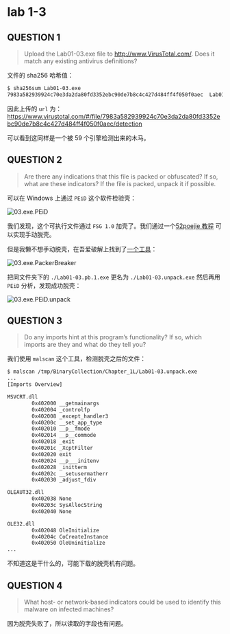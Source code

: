 # lab 1-3

## QUESTION 1

> Upload the Lab01-03.exe file to http://www.VirusTotal.com/. Does it match any existing antivirus definitions?

文件的 sha256 哈希值：

```bash
$ sha256sum Lab01-03.exe
7983a582939924c70e3da2da80fd3352ebc90de7b8c4c427d484ff4f050f0aec  Lab01-03.exe
```

因此上传的 `url` 为：https://www.virustotal.com/#/file/7983a582939924c70e3da2da80fd3352ebc90de7b8c4c427d484ff4f050f0aec/detection

可以看到这同样是一个被 59 个引擎检测出来的木马。

## QUESTION 2

> Are there any indications that this file is packed or obfuscated? If so, what are these indicators? If the file is packed, unpack it if possible.

可以在 Windows 上通过 `PEiD` 这个软件检验壳：

![03.exe.PEiD](../03.exe.PEiD.png)

我们发现，这个可执行文件通过 `FSG 1.0` 加壳了。我们通过一个[52poejie 教程](https://www.52pojie.cn/thread-886615-1-1.html?tdsourcetag=s_pctim_aiomsg) 可以实现手动脱壳。

但是我懒不想手动脱壳，在吾爱破解上找到了[一个工具](https://www.52pojie.cn/thread-153693-1-1.html)：

![03.exe.PackerBreaker](../03.exe.PackerBreaker.png)

把同文件夹下的 `./Lab01-03.pb.1.exe` 更名为 `./Lab01-03.unpack.exe` 然后再用 `PEiD` 分析，发现成功脱壳：

![03.exe.PEiD.unpack](../03.exe.PEiD.unpack.png)

## QUESTION 3

> Do any imports hint at this program’s functionality? If so, which imports are they and what do they tell you?

我们使用 `malscan` 这个工具，检测脱壳之后的文件：

```bash
$ malscan /tmp/BinaryCollection/Chapter_1L/Lab01-03.unpack.exe
...
[Imports Overview]

MSVCRT.dll
        0x402000 __getmainargs
        0x402004 _controlfp
        0x402008 _except_handler3
        0x40200c __set_app_type
        0x402010 __p__fmode
        0x402014 __p__commode
        0x402018 _exit
        0x40201c _XcptFilter
        0x402020 exit
        0x402024 __p___initenv
        0x402028 _initterm
        0x40202c __setusermatherr
        0x402030 _adjust_fdiv

OLEAUT32.dll
        0x402038 None
        0x40203c SysAllocString
        0x402040 None

OLE32.dll
        0x402048 OleInitialize
        0x40204c CoCreateInstance
        0x402050 OleUninitialize
...
```

不知道这是干什么的，可能下载的脱壳机有问题。

## QUESTION 4

> What host- or network-based indicators could be used to identify this malware on infected machines?

因为脱壳失败了，所以读取的字段也有问题。